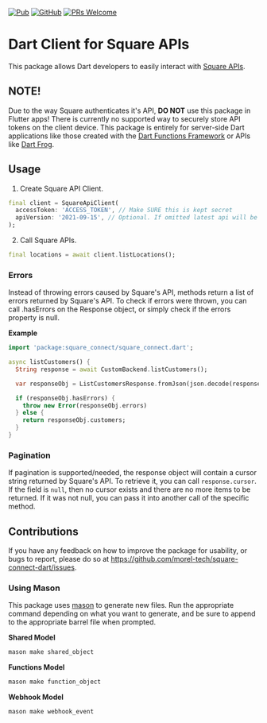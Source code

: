 [![Pub](https://img.shields.io/pub/v/square_connect.svg?style=flat-square)](https://pub.dev/packages/square_connect)
[![GitHub](https://img.shields.io/github/license/mtwichel/square-connect-flutter-library.svg?style=flat-square)](https://github.com/mtwichel/square-connect-flutter-library/blob/master/LICENSE)
[![PRs Welcome](https://img.shields.io/badge/PRs-welcome-brightgreen.svg?style=flat-square)](https://github.com/mtwichel/square-connect-flutter-library)

# Dart Client for Square APIs

This package allows Dart developers to easily interact with [Square APIs](https://developer.squareup.com/reference/square).

## NOTE!

Due to the way Square authenticates it's API, **DO NOT** use this package in Flutter apps! There is currently no supported way to securely store API tokens on the client device. This package is entirely for server-side Dart applications like those created with the [Dart Functions Framework](https://pub.dev/packages/functions_framework) or APIs like [Dart Frog](https://pub.dev/packages/dart_frog).

## Usage

1. Create Square API Client.

```dart
final client = SquareApiClient(
  accessToken: 'ACCESS_TOKEN', // Make SURE this is kept secret
  apiVersion: '2021-09-15', // Optional. If omitted latest api will be used.
);
```

2. Call Square APIs.

```dart
final locations = await client.listLocations();
```

### Errors

Instead of throwing errors caused by Square's API, methods return a list of errors returned by Square's API. To check if errors were thrown, you can call .hasErrors on the Response object, or simply check if the errors property is null.

**Example**

```dart
import 'package:square_connect/square_connect.dart';

async listCustomers() {
  String response = await CustomBackend.listCustomers();

  var responseObj = ListCustomersResponse.fromJson(json.decode(response));

  if (responseObj.hasErrors) {
    throw new Error(responseObj.errors)
  } else {
    return responseObj.customers;
  }
}
```

### Pagination

If pagination is supported/needed, the response object will contain a cursor string returned by Square's API. To retrieve it, you can call `response.cursor`. If the field is `null`, then no cursor exists and there are no more items to be returned. If it was not null, you can pass it into another call of the specific method.

## Contributions

If you have any feedback on how to improve the package for usability, or bugs to report, please do so at https://github.com/morel-tech/square-connect-dart/issues.

### Using Mason

This package uses [mason](https://pub.dev/packages/mason_cli) to generate new files. Run the appropriate command depending on what you want to generate, and be sure to append to the appropriate barrel file when prompted.

**Shared Model**

```bash
mason make shared_object
```

**Functions Model**

```bash
mason make function_object
```

**Webhook Model**

```bash
mason make webhook_event
```
